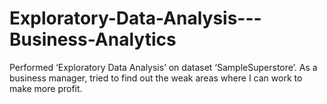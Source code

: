 # Exploratory-Data-Analysis---Business-Analytics
Performed ‘Exploratory Data Analysis’ on dataset ‘SampleSuperstore’. As a business manager, tried to find out the weak areas where I can work to make more profit.

